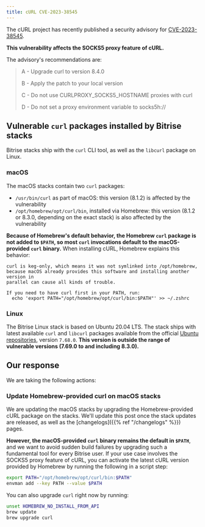 ```yaml
---
title: cURL CVE-2023-38545
---
```


The cURL project has recently published a security advisory for [CVE-2023-38545](https://curl.se/docs/CVE-2023-38545.html).

**This vulnerability affects the SOCKS5 proxy feature of cURL.**

The advisory's recommendations are:

> A - Upgrade curl to version 8.4.0
>
> B - Apply the patch to your local version
>
> C - Do not use CURLPROXY_SOCKS5_HOSTNAME proxies with curl
>
> D - Do not set a proxy environment variable to socks5h://

## Vulnerable `curl` packages installed by Bitrise stacks

Bitrise stacks ship with the `curl` CLI tool, as well as the `libcurl` package on Linux.

### macOS

The macOS stacks contain two `curl` packages:

- `/usr/bin/curl` as part of macOS: this version (8.1.2) is affected by the vulnerability
- `/opt/homebrew/opt/curl/bin`, installed via Homebrew: this version (8.1.2 or 8.3.0, depending on the exact stack) is also affected by the vulnerability

**Because of Homebrew's default behavior, the Homebrew `curl` package is not added to `$PATH`, so most `curl` invocations default to the macOS-provided `curl` binary.** When installing cURL, Homebrew explains this behavior:

```
curl is keg-only, which means it was not symlinked into /opt/homebrew,
because macOS already provides this software and installing another version in
parallel can cause all kinds of trouble.

If you need to have curl first in your PATH, run:
  echo 'export PATH="/opt/homebrew/opt/curl/bin:$PATH"' >> ~/.zshrc
```

### Linux

The Bitrise Linux stack is based on Ubuntu 20.04 LTS. The stack ships with latest available `curl` and `libcurl` packages available from the official [Ubuntu repositories](https://packages.ubuntu.com/search?keywords=curl&searchon=names&suite=focal&section=all), version `7.68.0`. **This version is outside the range of vulnerable versions (7.69.0 to and including 8.3.0).**

## Our response

We are taking the following actions:

### Update Homebrew-provided curl on macOS stacks

We are updating the macOS stacks by upgrading the Homebrew-provided cURL package on the stacks. We'll update this post once the stack updates are released, as well as the [changelogs]({{% ref "/changelogs" %}}) pages.

**However, the macOS-provided `curl` binary remains the default in `$PATH`**, and we want to avoid sudden build failures by upgrading such a fundamental tool for every Bitrise user. If your use case involves the SOCKS5 proxy feature of cURL, you can activate the latest cURL version provided by Homebrew by running the following in a script step:

```sh
export PATH="/opt/homebrew/opt/curl/bin:$PATH"
envman add --key PATH --value $PATH
```

You can also upgrade `curl` right now by running:

```sh
unset HOMEBREW_NO_INSTALL_FROM_API
brew update
brew upgrade curl
```
